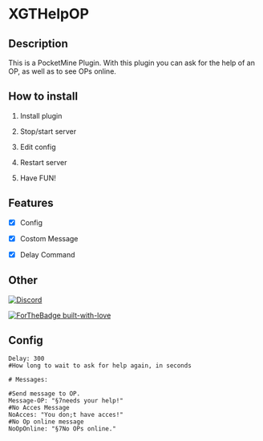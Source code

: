 # XGTHelpOP

## Description


This is a PocketMine Plugin.
With this plugin you can ask for the help of an OP, as well as to see OPs online.

## How to install

1. Install plugin

2. Stop/start server

3. Edit config

4. Restart server

5. Have FUN!


## Features
- [X] Config

- [X] Costom Message

- [X] Delay Command


## Other

[![Discord](https://img.shields.io/discord/689211475537297411?logo=discord)](https://discord.gg/h8uTKFh)

[![ForTheBadge built-with-love](http://ForTheBadge.com/images/badges/built-with-love.svg)](https://github.com/XGDavid)


## Config

```
Delay: 300
#How long to wait to ask for help again, in seconds

# Messages:

#Send message to OP.
Message-OP: "§7needs your help!"
#No Acces Message
NoAcces: "You don;t have acces!"
#No Op online message
NoOpOnline: "§7No OPs online."
```
